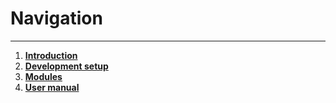 # **Navigation**

-----
1. **[Introduction](../README.md/)**
2. **[Development setup](../docs/for_developer/setup.md/)**
3. **[Modules](../docs/for_developer/modules/)**
4. **[User manual](../docs/admin/usage.md/)**
